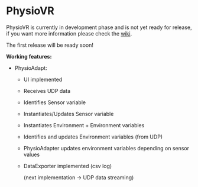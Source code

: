 # PhysioVR

PhysioVR is currently in development phase and is not yet ready for release, if you want more information please check the [wiki](https://github.com/PhysioTools/PhysioVR/wiki/Home).
  
The first release will be ready soon!
  
**Working features:**  
  
* PhysioAdapt:
  
	* UI implemented  
	* Receives UDP data
	* Identifies Sensor variable
	* Instantiates/Updates Sensor variable
	* Instantiates Environment + Environment variables
	* Identifies and updates Environment variables (from UDP)
	* PhysioAdapter updates environment variables depending on sensor values
	* DataExporter implemented (csv log)
  
		(next implementation -> UDP data streaming)

  
